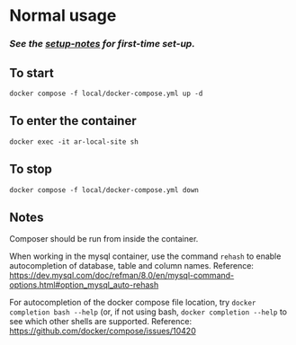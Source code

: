 # Normal usage

### *See the [setup-notes](https://github.com/UN-OCHA/local-reverse-proxy/blob/main/setup-notes.md) for first-time set-up.*

## To start
`docker compose -f local/docker-compose.yml up -d`
## To enter the container
`docker exec -it ar-local-site sh`
## To stop
`docker compose -f local/docker-compose.yml down`

## Notes
Composer should be run from inside the container.

When working in the mysql container, use the command `rehash` to enable
autocompletion of database, table and column names. Reference: https://dev.mysql.com/doc/refman/8.0/en/mysql-command-options.html#option_mysql_auto-rehash

For autocompletion of the docker compose file location, try `docker completion bash --help` (or, if not using bash, `docker completion --help` to see which other shells are supported. Reference: https://github.com/docker/compose/issues/10420
